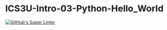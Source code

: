 # ICS3U-Intro-03-Python-Hello_World

[![GitHub's Super Linter](https://github.comICS3U-Programming-Hertz-M/ICS3U-Intro-03-Python-Hello_World/workflows/GitHub's%20Super%20Linter/badge.svg)](https://github.com/ICS3U-Programming-Hertz-M/ICS3U-Intro-03-Python-Hello_World/actions)
